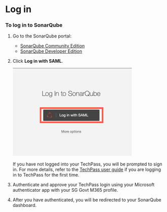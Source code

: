 # Log in



### To log in to SonarQube  

1. Go to the SonarQube portal:
    - [SonarQube Community Edition](https://sonar.hats.stack.gov.sg/sonar)
    - [SonarQube Developer Edition](https://sonar1.hats.stack.gov.sg/sonar)
1. Click **Log in with SAML**.

    ![SonarQube](./images/sonarqube-tp.png)

    If you have not logged into your TechPass, you will be prompted to sign in. For more details, refer to the [TechPass user guide](https://docs.developer.tech.gov.sg/docs/techpass-user-guide/#/) if you are logging in to TechPass for the first time.
1. Authenticate and approve your TechPass login using your Microsoft authenticator app with your SG Govt M365 profile. 
1. After you have authenticated, you will be redirected to your SonarQube dashboard.
